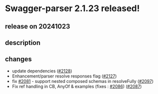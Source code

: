 # Swagger-parser 2.1.23 released!

## release on 20241023
## description
## changes
* update dependencies (<a class="issue-link js-issue-link" data-error-text="Failed to load title" data-id="2608043686" data-permission-text="Title is private" data-url="https://github.com/swagger-api/swagger-parser/issues/2128" data-hovercard-type="pull_request" data-hovercard-url="/swagger-api/swagger-parser/pull/2128/hovercard" href="https://github.com/swagger-api/swagger-parser/pull/2128">#2128</a>)
* Enhancement/parser resolve responses flag (<a class="issue-link js-issue-link" data-error-text="Failed to load title" data-id="2591069080" data-permission-text="Title is private" data-url="https://github.com/swagger-api/swagger-parser/issues/2127" data-hovercard-type="pull_request" data-hovercard-url="/swagger-api/swagger-parser/pull/2127/hovercard" href="https://github.com/swagger-api/swagger-parser/pull/2127">#2127</a>)
* fix <a class="issue-link js-issue-link" data-error-text="Failed to load title" data-id="2265294949" data-permission-text="Title is private" data-url="https://github.com/swagger-api/swagger-parser/issues/2081" data-hovercard-type="issue" data-hovercard-url="/swagger-api/swagger-parser/issues/2081/hovercard" href="https://github.com/swagger-api/swagger-parser/issues/2081">#2081</a> - support nested composed schemas in resolveFully (<a class="issue-link js-issue-link" data-error-text="Failed to load title" data-id="2287313963" data-permission-text="Title is private" data-url="https://github.com/swagger-api/swagger-parser/issues/2097" data-hovercard-type="pull_request" data-hovercard-url="/swagger-api/swagger-parser/pull/2097/hovercard" href="https://github.com/swagger-api/swagger-parser/pull/2097">#2097</a>)
* Fix ref handling in CB, AnyOf & examples (fixes : <a class="issue-link js-issue-link" data-error-text="Failed to load title" data-id="2274048315" data-permission-text="Title is private" data-url="https://github.com/swagger-api/swagger-parser/issues/2086" data-hovercard-type="issue" data-hovercard-url="/swagger-api/swagger-parser/issues/2086/hovercard" href="https://github.com/swagger-api/swagger-parser/issues/2086">#2086</a>) (<a class="issue-link js-issue-link" data-error-text="Failed to load title" data-id="2274073746" data-permission-text="Title is private" data-url="https://github.com/swagger-api/swagger-parser/issues/2087" data-hovercard-type="pull_request" data-hovercard-url="/swagger-api/swagger-parser/pull/2087/hovercard" href="https://github.com/swagger-api/swagger-parser/pull/2087">#2087</a>)

